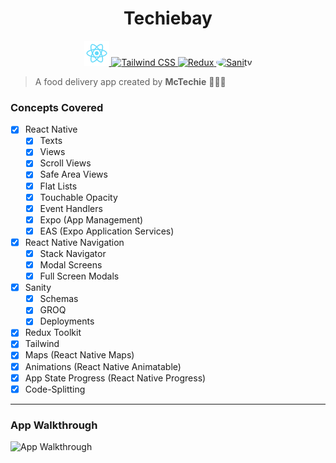 <h1 align="center">
  Techiebay
</h1>
<p align="center">
  <a href="https://reactnative.dev/">
    <img alt="React Native" src="https://raw.githubusercontent.com/github/explore/80688e429a7d4ef2fca1e82350fe8e3517d3494d/topics/react-native/react-native.png" width="40" />
  </a>
  <a href="https://tailwindcss.com/">
    <img alt="Tailwind CSS" src="https://avatars.githubusercontent.com/u/67109815?s=200&v=4" width="45" />
  </a>
  <a href="https://redux-toolkit.js.org/">
    <img alt="Redux" src="https://redux-toolkit.js.org/img/redux.svg" width="45" />
  </a>
  <a href="https://www.sanity.io">
    <img style='border-radius: 50%' alt="Sanity" src="https://avatars.githubusercontent.com/u/17177659?s=200&v=4" width="40" />
  </a>
</p>

> A food delivery app created by **McTechie** 👨‍🎨✨

### Concepts Covered

- [x] React Native
  - [x] Texts
  - [x] Views
  - [x] Scroll Views
  - [x] Safe Area Views
  - [x] Flat Lists
  - [x] Touchable Opacity
  - [x] Event Handlers
  - [x] Expo (App Management)
  - [x] EAS (Expo Application Services)
- [x] React Native Navigation
  - [x] Stack Navigator
  - [x] Modal Screens
  - [x] Full Screen Modals
- [x] Sanity
  - [x] Schemas
  - [x] GROQ
  - [x] Deployments
- [x] Redux Toolkit
- [x] Tailwind
- [x] Maps (React Native Maps)
- [x] Animations (React Native Animatable)
- [x] App State Progress (React Native Progress)
- [x] Code-Splitting

---

### App Walkthrough

![App Walkthrough](./readme-utils/screencast.gif)